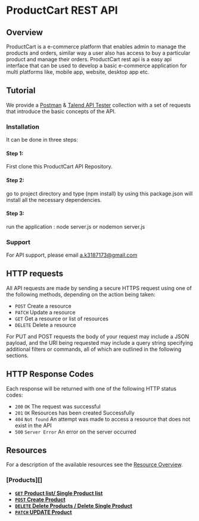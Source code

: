 # ProductCart REST API

## Overview

ProductCart is a e-commerce platform that enables admin to manage the products and orders, similar way a user also has access to buy a particular product and manage their orders. ProductCart rest api is a easy api interface that can be used to develop a basic e-commerce application for multi platforms like, mobile app, website, desktop app etc.

## Tutorial
We provide a [Postman](https://www.getpostman.com/) & [Talend API Tester](https://chrome.google.com/webstore/detail/talend-api-tester-free-ed/aejoelaoggembcahagimdiliamlcdmfm?hl=en) collection with a set of requests that introduce the basic concepts of the API. 
### Installation 
It can be done in three steps:

#### Step 1:
First clone this ProductCart API Repository.
#### Step 2:
go to project directory and type (npm install) by using this package.json will install all the necessary dependencies.
#### Step 3:
run the application : node server.js or nodemon server.js

### Support
For API support, please email a.k3187173@gmail.com


## HTTP requests
All API requests are made by sending a secure HTTPS request using one of the following methods, depending on the action being taken:

* `POST` Create a resource
* `PATCH` Update a resource
* `GET` Get a resource or list of resources
* `DELETE` Delete a resource

For PUT and POST requests the body of your request may include a JSON payload, and the URI being requested may include a query string specifying additional filters or commands, all of which are outlined in the following sections.


## HTTP Response Codes
Each response will be returned with one of the following HTTP status codes:

* `200` `OK` The request was successful
* `201` `OK` Resources has been created Successfully
* `404` `Not found` An attempt was made to access a resource that does not exist in the API
* `500` `Server Error` An error on the server occurred


## Resources
For a description of the available resources see the [Resource Overview](resource_overview.md).



### [Products][]
- **[<code>GET</code> Product list/ Single Product list](/accounts/GET_list.md)**
- **[<code>POST</code> Create Product](/plans/GET_list.md)**
- **[<code>DELETE</code> Delete Products / Delete Single Product](/plans/GET_id.md)**
- **[<code>PATCH</code> UPDATE Product](/plans/GET_id.md)**


[Accounts]: /accounts/
[Services]: /services/
[Channel Types]: /channel-types
[Service Channels]: /service_channels
[Contacts]: /contacts
[Contact Channels]: /contact_channels
[Messages]: /messages
[Contact Custom Fields]: /contact_custom_fields
[Labels]: /labels
[Templates]: /templates
[Automations]: /automations
[Error Codes]: /error_codes.md
